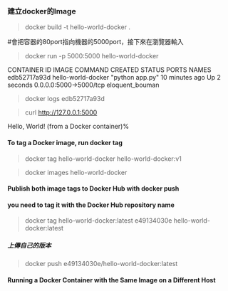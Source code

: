 ### 建立docker的Image

>docker build -t hello-world-docker .


#會把容器的80port指向機器的5000port，接下來在瀏覽器輸入
>docker run -p 5000:5000 hello-world-docker

CONTAINER ID   IMAGE                COMMAND           CREATED          STATUS         PORTS                    NAMES
edb52717a93d   hello-world-docker   "python app.py"   10 minutes ago   Up 2 seconds   0.0.0.0:5000->5000/tcp   eloquent_bouman

>docker logs edb52717a93d

>curl http://127.0.0.1:5000

Hello, World! (from a Docker container)%

#### To tag a Docker image, run docker tag
>docker tag hello-world-docker hello-world-docker:v1

>docker images hello-world-docker

#### Publish both image tags to Docker Hub with docker push
#### you need to tag it with the Docker Hub repository name
>docker tag hello-world-docker:latest e49134030e hello-world-docker:latest
##### 上傳自己的版本
>docker push e49134030e/hello-world-docker:latest

#### Running a Docker Container with the Same Image on a Different Host



